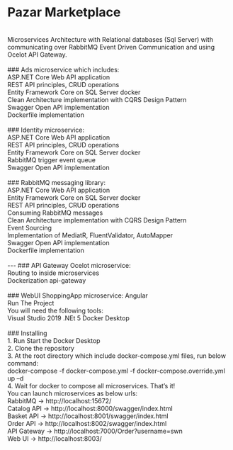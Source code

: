 # Pazar Marketplace
<br />
Microservices Architecture with Relational databases (Sql Server) with communicating over RabbitMQ Event Driven Communication and using Ocelot API Gateway.
<br />
<br />
### Ads microservice which includes:
<br />
ASP.NET Core Web API application 
<br />
REST API principles, CRUD operations 
<br />
Entity Framework Core on SQL Server docker 
<br />
Clean Architecture implementation with CQRS Design Pattern 
<br />
Swagger Open API implementation 
<br />
Dockerfile implementation
<br />
<br />
### Identity microservice:
<br />
ASP.NET Core Web API application
<br />
REST API principles, CRUD operations
<br />
Entity Framework Core on SQL Server docker
<br />
RabbitMQ trigger event queue
<br />
Swagger Open API implementation
<br />
<br />
### RabbitMQ messaging library:
<br />
ASP.NET Core Web API application
<br />
Entity Framework Core on SQL Server docker
<br />
REST API principles, CRUD operations
<br />
Consuming RabbitMQ messages
<br />
Clean Architecture implementation with CQRS Design Pattern
<br />
Event Sourcing
<br />
Implementation of MediatR, FluentValidator, AutoMapper
<br />
Swagger Open API implementation
<br />
Dockerfile implementation
<br />
<br />
---
### API Gateway Ocelot microservice:
<br />
Routing to inside microservices
<br />
Dockerization api-gateway
<br />
<br />
### WebUI ShoppingApp microservice:
Angular
<br />
Run The Project
<br />
You will need the following tools:
<br />
Visual Studio 2019
.NEt 5
Docker Desktop
<br />
<br />
### Installing
<br />
1. Run Start the Docker Desktop
<br />
2. Clone the repository
<br />
3. At the root directory which include docker-compose.yml files, run below command:
<br />
docker-compose -f docker-compose.yml -f docker-compose.override.yml up –d
<br />
4. Wait for docker to compose all microservices. That’s it!
<br />
You can launch microservices as below urls:
<br />
RabbitMQ -> http://localhost:15672/
<br />
Catalog API -> http://localhost:8000/swagger/index.html
<br />
Basket API -> http://localhost:8001/swagger/index.html
<br />
Order API -> http://localhost:8002/swagger/index.html
<br />
API Gateway -> http://localhost:7000/Order?username=swn
<br />
Web UI -> http://localhost:8003/
